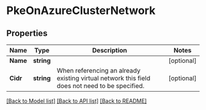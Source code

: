 # PkeOnAzureClusterNetwork

## Properties

Name | Type | Description | Notes
------------ | ------------- | ------------- | -------------
**Name** | **string** |  | [optional] 
**Cidr** | **string** | When referencing an already existing virtual network this field does not need to be specified. | [optional] 

[[Back to Model list]](../README.md#documentation-for-models) [[Back to API list]](../README.md#documentation-for-api-endpoints) [[Back to README]](../README.md)


